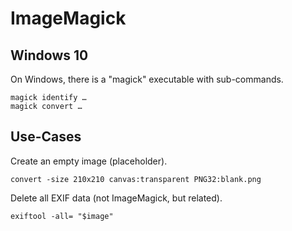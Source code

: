 # ImageMagick

## Windows 10

On Windows, there is a "magick" executable with sub-commands.

    magick identify …
    magick convert …

## Use-Cases

Create an empty image (placeholder).

    convert -size 210x210 canvas:transparent PNG32:blank.png

Delete all EXIF data (not ImageMagick, but related).

    exiftool -all= "$image"
